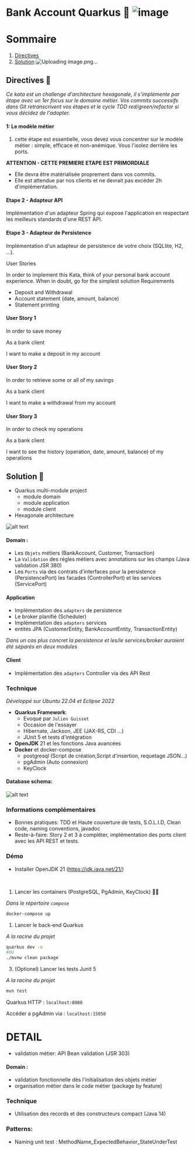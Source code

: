 
# Bank Account Quarkus 🏦 ![image](https://github.com/ClementGib/BankAccountQuarkus/assets/50382080/43b59c95-1778-4d52-bb65-7697e20c8298)


# Sommaire
1. [Directives](#Directives-)
2. [Solution](#Solution-)
![Uploading image.png…]()



## Directives 🥅

*Ce kata est un challenge d'architecture hexagonale, il s'implémente par étape avec un 1er focus sur le domaine métier.
Vos commits successifs dans Git retranscrivent vos étapes et le cycle TDD red/green/refactor si vous décidez de l'adopter.*

#### 1: Le modèle métier
1. cette étape est essentielle, vous devez vous concentrer sur le modèle métier : simple, efficace et non-anémique.
Vous l'isolez derrière les ports.

**ATTENTION - CETTE PREMIERE ETAPE EST PRIMORDIALE**
- Elle devra être matérialisée proprement dans vos commits.
- Elle est attendue par nos clients et ne devrait pas excéder 2h d'implémentation.

#### Etape 2 - Adapteur API
Implémentation d'un adapteur Spring qui expose l'application en respectant les meilleurs standards d'une REST API.

#### Etape 3 - Adapteur de Persistence
Implémentation d'un adapteur de persistence de votre choix (SQLlite, H2, ...).

User Stories

In order to implement this Kata, think of your personal bank account experience.
When in doubt, go for the simplest solution Requirements

* Deposit and Withdrawal
* Account statement (date, amount, balance)
* Statement printing
 

#### User Story 1

In order to save money

As a bank client

I want to make a deposit in my account


#### User Story 2

In order to retrieve some or all of my savings

As a bank client

I want to make a withdrawal from my account


#### User Story 3

In order to check my operations

As a bank client

I want to see the history (operation, date, amount, balance) of my operations

## Solution 🧰 

- Quarkus multi-module project 
    - module domain
    - module application
    - module client
- Hexagonale architecture 

![alt text](documents/V1.png)



#### Domain :
- Les `Objets`  métiers (BankAccount, Customer, Transaction)
- La `Validation` des régles métiers avec annotations sur les champs (Java validation JSR 380) 
- Les `Ports` via des contrats d'interfaces pour la persistence (PersistencePort) les facades (ControllerPort) et les services (ServicePort)

#### Application 
- Implémentation des `adapters` de persistence
- Le broker planifié (Scheduler)
- Implémentation des `adapters` services
- entités JPA (CustomerEntity, BankAccountEntity, TransactionEntity)

*Dans un cas plus concret la persistence et les/le services/broker auraient été séparés en deux modules*

#### Client
- Implémentation des `adapters` Controller via des API Rest

### Technique
*Développé sur Ubuntu 22.04 et Eclipse 2022* 

- **Quarkus Framework**:
    - Evoqué par `Julien Guisset`
    - Occasion de l'essayer
    - Hibernate, Jackson, JEE (JAX-RS, CDI ...)
    - JUnit 5 et tests d'intégration
- **OpenJDK** 21 et les fonctions Java avancées
- **Docker** et docker-compose
    - postgresql (Script de création,Script d'insertion, requetage JSON...)
    - pgAdmin (Auto connexion)
    - KeyClock

#### Database schema:
![alt text](documents/database.png)
### Informations complémentaires

- Bonnes pratiques: TDD et Haute couverture de tests, S.O.L.I.D, Clean code, naming conventions, javadoc
- Reste-à-faire: Story 2 et 3 à compléter, implémentation des ports client avec les API REST et tests.

### Démo
- Installer OpenJDK 21 (https://jdk.java.net/21/) 

<br>

1. Lancer les containers (PostgreSQL, PgAdmin, KeyClock) 🐘🐋

*Dans le répertoire `compose`*
```bash 
docker-compose up
```

1. Lancer le back-end Quarkus 

*A la racine du projet*
```bash 
quarkus dev -e
#OU
./mvnw clean package
```

3. (Optionel) Lancer les tests Junit 5

*A la racine du projet*
```bash 
mvn test
```

Quarkus HTTP : `localhost:8080`

Accéder a pgAdmin via : `localhost:15050` 



# DETAIL

- validation métier: API Bean validation (JSR 303)

#### Domain :

- validation fonctionnelle dès l'initialisation des objets métier
- organisation métier dans le code métier (package by feature)

### Technique

- Utilisation des records et des constructeurs compact (Java 14)

### Patterns:

- Naming unit test : MethodName_ExpectedBehavior_StateUnderTest